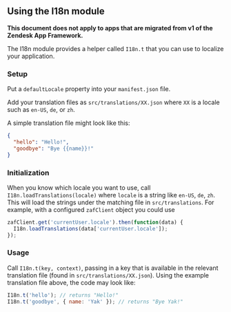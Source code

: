 ## Using the I18n module

**This document does not apply to apps that are migrated from v1 of the Zendesk
App Framework.**

The I18n module provides a helper called `I18n.t` that you can use to localize
your application.

### Setup

Put a `defaultLocale` property into your `manifest.json` file.

Add your translation files as `src/translations/XX.json` where `XX` is a locale such
as `en-US`, `de`, or `zh`.

A simple translation file might look like this:

```json
{
  "hello": "Hello!",
  "goodbye": "Bye {{name}}!"
}
```

### Initialization

When you know which locale you want to use, call `I18n.loadTranslations(locale)` where
`locale` is a string like `en-US`, `de`, `zh`. This will load the strings under the
matching file in `src/translations`. For example, with a configured `zafClient` object
you could use

```javascript
zafClient.get('currentUser.locale').then(function(data) {
  I18n.loadTranslations(data['currentUser.locale']);
});
```

### Usage

Call `I18n.t(key, context)`, passing in a key that is available in the relevant
translation file (found in `src/translations/XX.json`). Using the example
translation file above, the code may look like:

```javascript
I18n.t('hello'); // returns "Hello!"
I18n.t('goodbye', { name: 'Yak' }); // returns "Bye Yak!"
```
